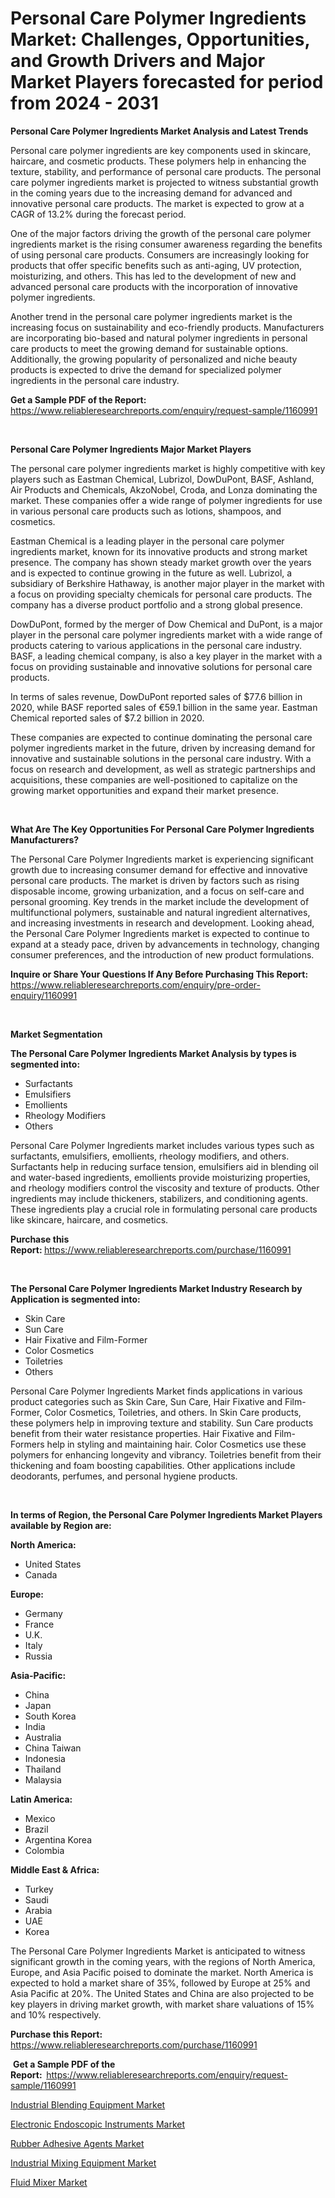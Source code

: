 <p><h1>Personal Care Polymer Ingredients Market: Challenges, Opportunities, and Growth Drivers and Major Market Players forecasted for period from 2024 - 2031</h1></p><p><strong>Personal Care Polymer Ingredients Market Analysis and Latest Trends</strong></p>
<p><p>Personal care polymer ingredients are key components used in skincare, haircare, and cosmetic products. These polymers help in enhancing the texture, stability, and performance of personal care products. The personal care polymer ingredients market is projected to witness substantial growth in the coming years due to the increasing demand for advanced and innovative personal care products. The market is expected to grow at a CAGR of 13.2% during the forecast period.</p><p>One of the major factors driving the growth of the personal care polymer ingredients market is the rising consumer awareness regarding the benefits of using personal care products. Consumers are increasingly looking for products that offer specific benefits such as anti-aging, UV protection, moisturizing, and others. This has led to the development of new and advanced personal care products with the incorporation of innovative polymer ingredients.</p><p>Another trend in the personal care polymer ingredients market is the increasing focus on sustainability and eco-friendly products. Manufacturers are incorporating bio-based and natural polymer ingredients in personal care products to meet the growing demand for sustainable options. Additionally, the growing popularity of personalized and niche beauty products is expected to drive the demand for specialized polymer ingredients in the personal care industry.</p></p>
<p><strong>Get a Sample PDF of the Report:&nbsp;</strong> <a href="https://www.reliableresearchreports.com/enquiry/request-sample/1160991">https://www.reliableresearchreports.com/enquiry/request-sample/1160991</a></p>
<p>&nbsp;</p>
<p><strong>Personal Care Polymer Ingredients Major Market Players</strong></p>
<p><p>The personal care polymer ingredients market is highly competitive with key players such as Eastman Chemical, Lubrizol, DowDuPont, BASF, Ashland, Air Products and Chemicals, AkzoNobel, Croda, and Lonza dominating the market. These companies offer a wide range of polymer ingredients for use in various personal care products such as lotions, shampoos, and cosmetics.</p><p>Eastman Chemical is a leading player in the personal care polymer ingredients market, known for its innovative products and strong market presence. The company has shown steady market growth over the years and is expected to continue growing in the future as well. Lubrizol, a subsidiary of Berkshire Hathaway, is another major player in the market with a focus on providing specialty chemicals for personal care products. The company has a diverse product portfolio and a strong global presence.</p><p>DowDuPont, formed by the merger of Dow Chemical and DuPont, is a major player in the personal care polymer ingredients market with a wide range of products catering to various applications in the personal care industry. BASF, a leading chemical company, is also a key player in the market with a focus on providing sustainable and innovative solutions for personal care products.</p><p>In terms of sales revenue, DowDuPont reported sales of $77.6 billion in 2020, while BASF reported sales of €59.1 billion in the same year. Eastman Chemical reported sales of $7.2 billion in 2020.</p><p>These companies are expected to continue dominating the personal care polymer ingredients market in the future, driven by increasing demand for innovative and sustainable solutions in the personal care industry. With a focus on research and development, as well as strategic partnerships and acquisitions, these companies are well-positioned to capitalize on the growing market opportunities and expand their market presence.</p></p>
<p>&nbsp;</p>
<p><strong>What Are The Key Opportunities For Personal Care Polymer Ingredients Manufacturers?</strong></p>
<p><p>The Personal Care Polymer Ingredients market is experiencing significant growth due to increasing consumer demand for effective and innovative personal care products. The market is driven by factors such as rising disposable income, growing urbanization, and a focus on self-care and personal grooming. Key trends in the market include the development of multifunctional polymers, sustainable and natural ingredient alternatives, and increasing investments in research and development. Looking ahead, the Personal Care Polymer Ingredients market is expected to continue to expand at a steady pace, driven by advancements in technology, changing consumer preferences, and the introduction of new product formulations.</p></p>
<p><strong>Inquire or Share Your Questions If Any Before Purchasing This Report:</strong> <a href="https://www.reliableresearchreports.com/enquiry/pre-order-enquiry/1160991">https://www.reliableresearchreports.com/enquiry/pre-order-enquiry/1160991</a></p>
<p>&nbsp;</p>
<p><strong>Market Segmentation</strong></p>
<p><strong>The Personal Care Polymer Ingredients Market Analysis by types is segmented into:</strong></p>
<p><ul><li>Surfactants</li><li>Emulsifiers</li><li>Emollients</li><li>Rheology Modifiers</li><li>Others</li></ul></p>
<p><p>Personal Care Polymer Ingredients market includes various types such as surfactants, emulsifiers, emollients, rheology modifiers, and others. Surfactants help in reducing surface tension, emulsifiers aid in blending oil and water-based ingredients, emollients provide moisturizing properties, and rheology modifiers control the viscosity and texture of products. Other ingredients may include thickeners, stabilizers, and conditioning agents. These ingredients play a crucial role in formulating personal care products like skincare, haircare, and cosmetics.</p></p>
<p><strong>Purchase this Report:&nbsp;</strong><a href="https://www.reliableresearchreports.com/purchase/1160991">https://www.reliableresearchreports.com/purchase/1160991</a></p>
<p>&nbsp;</p>
<p><strong>The Personal Care Polymer Ingredients Market Industry Research by Application is segmented into:</strong></p>
<p><ul><li>Skin Care</li><li>Sun Care</li><li>Hair Fixative and Film-Former</li><li>Color Cosmetics</li><li>Toiletries</li><li>Others</li></ul></p>
<p><p>Personal Care Polymer Ingredients Market finds applications in various product categories such as Skin Care, Sun Care, Hair Fixative and Film-Former, Color Cosmetics, Toiletries, and others. In Skin Care products, these polymers help in improving texture and stability. Sun Care products benefit from their water resistance properties. Hair Fixative and Film-Formers help in styling and maintaining hair. Color Cosmetics use these polymers for enhancing longevity and vibrancy. Toiletries benefit from their thickening and foam boosting capabilities. Other applications include deodorants, perfumes, and personal hygiene products.</p></p>
<p>&nbsp;</p>
<p><strong>In terms of Region, the Personal Care Polymer Ingredients Market Players available by Region are:</strong></p>
<p>
    <p> <strong> North America: </strong>
        <ul>
            <li>United States</li>
            <li>Canada</li>
        </ul>
        </p> 
    <p> <strong> Europe: </strong>
        <ul>
            <li>Germany</li>
            <li>France</li>
            <li>U.K.</li>
            <li>Italy</li>
            <li>Russia</li>
        </ul>
        </p> 
    <p> <strong> Asia-Pacific: </strong>
        <ul>
            <li>China</li>
            <li>Japan</li>
            <li>South Korea</li>
            <li>India</li>
            <li>Australia</li>
            <li>China Taiwan</li>
            <li>Indonesia</li>
            <li>Thailand</li>
            <li>Malaysia</li>
        </ul>
        </p> 
    <p> <strong> Latin America: </strong>
        <ul>
            <li>Mexico</li>
            <li>Brazil</li>
            <li>Argentina Korea</li>
            <li>Colombia</li>
        </ul>
        </p> 
    <p> <strong> Middle East & Africa: </strong>
        <ul>
            <li>Turkey</li>
            <li>Saudi</li>
            <li>Arabia</li>
            <li>UAE</li>
            <li>Korea</li>
        </ul>
    </p>
    </p>
<p><p>The Personal Care Polymer Ingredients Market is anticipated to witness significant growth in the coming years, with the regions of North America, Europe, and Asia Pacific poised to dominate the market. North America is expected to hold a market share of 35%, followed by Europe at 25% and Asia Pacific at 20%. The United States and China are also projected to be key players in driving market growth, with market share valuations of 15% and 10% respectively.</p></p>
<p><strong>Purchase this Report: </strong><a href="https://www.reliableresearchreports.com/purchase/1160991">https://www.reliableresearchreports.com/purchase/1160991</a></p>
<p>&nbsp;<strong>Get a Sample PDF of the Report:&nbsp;&nbsp;</strong><a href="https://www.reliableresearchreports.com/enquiry/request-sample/1160991">https://www.reliableresearchreports.com/enquiry/request-sample/1160991</a></p>
<p><strong></strong></p>
<p><p><a href="https://medium.com/@jordyhansen565/industrial-blending-equipment-market-exploring-market-share-market-trends-and-future-growth-d18b46263986">Industrial Blending Equipment Market</a></p><p><a href="https://github.com/josesg55/Market-Research-Report-List-1/blob/main/electronic-endoscopic-instruments-market.md">Electronic Endoscopic Instruments Market</a></p><p><a href="https://github.com/indrystar/Market-Research-Report-List-1/blob/main/rubber-adhesive-agents-market.md">Rubber Adhesive Agents Market</a></p><p><a href="https://medium.com/@jordyhansen565/industrial-mixing-equipment-market-competitive-analysis-market-trends-and-forecast-to-2031-8d14823a5502">Industrial Mixing Equipment Market</a></p><p><a href="https://medium.com/@jordyhansen565/fluid-mixer-market-outlook-industry-overview-and-forecast-2024-to-2031-05db26692cc1">Fluid Mixer Market</a></p></p>